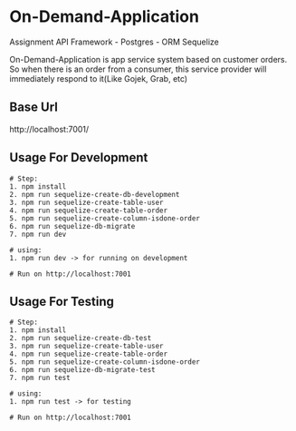 # On-Demand-Application
Assignment API Framework - Postgres - ORM Sequelize

On-Demand-Application is app service system based on customer orders. So when there is an order from a consumer, this service provider will immediately respond to it(Like Gojek, Grab, etc)

## Base Url
http://localhost:7001/

## Usage For Development
```
# Step:
1. npm install
2. npm run sequelize-create-db-development
3. npm run sequelize-create-table-user
4. npm run sequelize-create-table-order
5. npm run sequelize-create-column-isdone-order
6. npm run sequelize-db-migrate
7. npm run dev

# using:
1. npm run dev -> for running on development

# Run on http://localhost:7001
```

## Usage For Testing
```
# Step:
1. npm install
2. npm run sequelize-create-db-test
3. npm run sequelize-create-table-user
4. npm run sequelize-create-table-order
5. npm run sequelize-create-column-isdone-order
6. npm run sequelize-db-migrate-test
7. npm run test

# using:
1. npm run test -> for testing

# Run on http://localhost:7001
```

